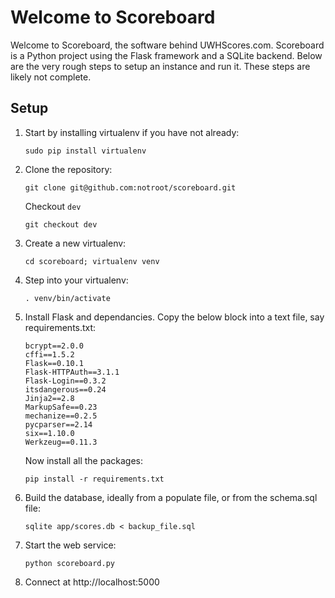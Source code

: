 # Welcome to Scoreboard
Welcome to Scoreboard, the software behind UWHScores.com. Scoreboard is a Python project
using the Flask framework and a SQLite backend. Below are the very rough steps to
setup an instance and run it. These steps are likely not complete.

## Setup
1. Start by installing virtualenv if you have not already:

    `sudo pip install virtualenv`

2. Clone the repository:

    `git clone git@github.com:notroot/scoreboard.git`

    Checkout `dev`

    `git checkout dev`

3. Create a new virtualenv:

    `cd scoreboard; virtualenv venv`

4. Step into your virtualenv:

    `. venv/bin/activate`

5. Install Flask and dependancies. Copy the below block into a text file, say requirements.txt:
    ```
    bcrypt==2.0.0
    cffi==1.5.2
    Flask==0.10.1
    Flask-HTTPAuth==3.1.1
    Flask-Login==0.3.2
    itsdangerous==0.24
    Jinja2==2.8
    MarkupSafe==0.23
    mechanize==0.2.5
    pycparser==2.14
    six==1.10.0
    Werkzeug==0.11.3
    ```
    Now install all the packages:

    `pip install -r requirements.txt`

6. Build the database, ideally from a populate file, or from the schema.sql file:

    `sqlite app/scores.db < backup_file.sql`

7. Start the web service:

    `python scoreboard.py`

8. Connect at http://localhost:5000
